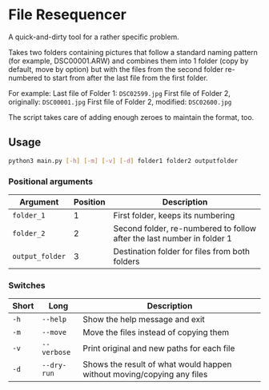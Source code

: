 # File Resequencer

A quick-and-dirty tool for a rather specific problem.

Takes two folders containing pictures that follow a standard naming pattern
(for example, DSC00001.ARW) and combines them into 1 folder (copy by default, move by option)
but with the files from the second folder re-numbered to start from after the last file
from the first folder.

For example:
Last file of Folder 1: `DSC02599.jpg`
First file of Folder 2, originally: `DSC00001.jpg`
First file of Folder 2, modified: `DSC02600.jpg`

The script takes care of adding enough zeroes to maintain the format, too.

## Usage

```bash
python3 main.py [-h] [-m] [-v] [-d] folder1 folder2 outputfolder
```

### Positional arguments

| Argument        | Position | Description                                                            |
|-----------------|----------|------------------------------------------------------------------------|
| `folder_1`      | 1        | First folder, keeps its numbering                                      |
| `folder_2`      | 2        | Second folder, re-numbered to follow after the last number in folder 1 |
| `output_folder` | 3        | Destination folder for files from both folders                         |


### Switches

| Short | Long        | Description                                                            |
|-------|-------------|------------------------------------------------------------------------|
| `-h`  | `--help`    | Show the help message and exit                                         |
| `-m`  | `--move`    | Move the files instead of copying them                                 |
| `-v`  | `--verbose` | Print original and new paths for each file                             |
| `-d`  | `--dry-run` | Shows the result of what would happen without moving/copying any files |

